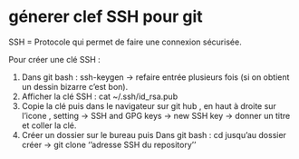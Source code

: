 # génerer clef SSH pour git

SSH = Protocole qui permet de faire une connexion sécurisée.

Pour créer une clé SSH :

1. Dans git bash : ssh-keygen -> refaire entrée plusieurs fois (si on obtient un dessin bizarre c’est bon).
2. Afficher la clé SSH : cat ~/.ssh/id_rsa.pub
3. Copie la clé puis dans le navigateur sur git hub , en haut à droite sur l’icone , setting -> SSH and GPG keys -> new SSH key -> donner un titre et coller la clé.
4. Créer un dossier sur le bureau puis Dans git bash : cd jusqu’au dossier créer -> git clone ‘’adresse SSH du repository’’